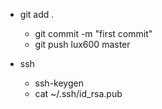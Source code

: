 - git add .
    - git commit -m "first commit"
    - git push lux600 master 

- ssh 
    - ssh-keygen
    - cat ~/.ssh/id_rsa.pub